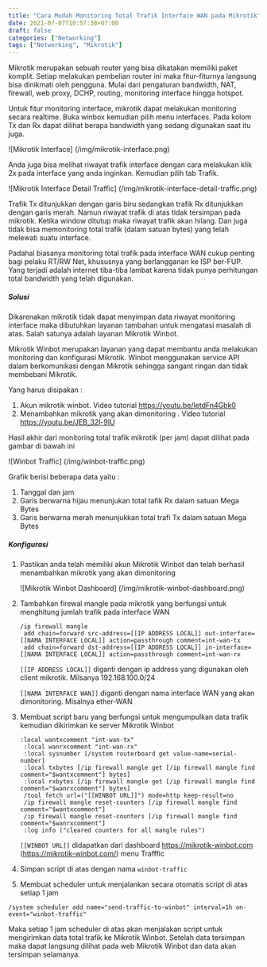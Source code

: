 ```yaml
---
title: "Cara Mudah Monitoring Total Trafik Interface WAN pada Mikrotik"
date: 2021-07-07T10:57:38+07:00
draft: false
categories: ["Networking"]
tags: ["Networking", "Mikrotik"]
---
```


Mikrotik merupakan sebuah router yang bisa dikatakan memiliki paket komplit. Setiap melakukan pembelian router ini maka fitur-fiturnya langsung bisa dinikmati oleh pengguna. Mulai dari pengaturan bandwidth, NAT, firewall, web proxy, DCHP, routing, monitoring interface hingga hotspot.

Untuk fitur monitoring interface, mikrotik dapat melakukan monitoring secara realtime. Buka winbox kemudian pilih menu interfaces. Pada kolom Tx dan Rx dapat dilihat berapa bandwidth yang sedang digunakan saat itu juga.

![Mikrotik Interface] (/img/mikrotik-interface.png)

Anda juga bisa melihat riwayat trafik interface dengan cara melakukan klik 2x pada interface yang anda inginkan. Kemudian pilih tab Trafik.

![Mikrotik Interface Detail Traffic] (/img/mikrotik-interface-detail-traffic.png)

Trafik Tx ditunjukkan dengan garis biru sedangkan trafik Rx ditunjukkan dengan garis merah. Namun riwayat trafik di atas tidak tersimpan pada mikrotik. Ketika window ditutup maka riwayat trafik akan hilang. Dan juga tidak bisa memonitoring total trafik (dalam satuan bytes) yang telah melewati suatu interface.

Padahal biasanya monitoring total trafik pada interface WAN cukup penting bagi pelaku RT/RW Net, khususnya yang berlangganan ke ISP ber-FUP. Yang terjadi adalah internet tiba-tiba lambat karena tidak punya perhitungan total bandwidth yang telah digunakan.

##### Solusi

Dikarenakan mikrotik tidak dapat menyimpan data riwayat monitoring interface maka dibutuhkan layanan tambahan untuk mengatasi masalah di atas. Salah satunya adalah layanan Mikrotik Winbot.

Mikrotik Winbot merupakan layanan yang dapat membantu anda melakukan monitoring dan konfigurasi Mikrotik. Winbot menggunakan service API dalam berkomunikasi dengan Mikrotik sehingga sangant ringan dan tidak membebani Mikrotik.

Yang harus disipakan :

1. Akun mikrotik winbot. Video tutorial https://youtu.be/letdFn4Gbk0
2. Menambahkan mikrotik yang akan dimonitoring . Video tutorial https://youtu.be/JEB_32l-9IU

Hasil akhir dari monitoring total trafik mikrotik (per jam) dapat dilihat pada gambar di bawah ini

![Winbot Traffic] (/img/winbot-traffic.png)

Grafik berisi beberapa data yaitu :

1. Tanggal dan jam
2. Garis berwarna hijau menunjukan total tafik Rx dalam satuan Mega Bytes
3. Garis berwarna merah menunjukkan total trafi Tx dalam satuan Mega Bytes

##### Konfigurasi

1. Pastikan anda telah memiliki akun Mikrotik Winbot dan telah berhasil menambahkan mikrotik yang akan dimonitoring

	![Mikrotik Winbot Dashboard] (/img/mikrotik-winbot-dashboard.png)

2. Tambahkan firewal mangle pada mikrotik yang berfungsi untuk menghitung jumlah trafik pada interface WAN
	<pre><code>/ip firewall mangle
	add chain=forward src-address=[[IP ADDRESS LOCAL]] out-interface=[[NAMA INTERFACE LOCAL]] action=passthrough comment=int-wan-tx
	add chain=forward dst-address=[[IP ADDRESS LOCAL]] in-interface=[[NAMA INTERFACE LOCAL]] action=passthrough comment=int-wan-rx</code></pre>

	`[[IP ADDRESS LOCAL]]` diganti dengan ip address yang digunakan oleh client mikrotik. Milsanya 192.168.100.0/24
	
	`[[NAMA INTERFACE WAN]]` diganti dengan nama interface WAN yang akan dimonitoring. Misalnya ether-WAN
3. Membuat script baru yang berfungsi untuk mengumpulkan data trafik kemudian dikirimkan ke server Mikrotik Winbot
	<pre><code>:local wantxcomment "int-wan-tx"
	:local wanrxcomment "int-wan-rx"
	:local sysnumber [/system routerboard get value-name=serial-number]
	:local txbytes [/ip firewall mangle get [/ip firewall mangle find comment="$wantxcomment"] bytes]
	:local rxbytes [/ip firewall mangle get [/ip firewall mangle find comment="$wanrxcomment"] bytes]
	/tool fetch url=("[[WINBOT URL]]") mode=http keep-result=no
	/ip firewall mangle reset-counters [/ip firewall mangle find comment="$wantxcomment"]
	/ip firewall mangle reset-counters [/ip firewall mangle find comment="$wanrxcomment"]
	:log info ("cleared counters for all mangle rules")</code></pre>

	`[[WINBOT URL]]` didapatkan dari dashboard https://mikrotik-winbot.com (https://mikrotik-winbot.com/) menu Trafffic

4. Simpan script di atas dengan nama `winbot-traffic`

5. Membuat scheduler untuk menjalankan secara otomatis script di atas setiap 1 jam
<pre><code>/system scheduler add name="send-traffic-to-winbot" interval=1h on-event="winbot-traffic"</code></pre>

Maka setiap 1 jam scheduler di atas akan menjalakan script untuk mengirimkan data total trafik ke Mikrotik Winbot. Setelah data tersimpan maka dapat langsung dilihat pada web Mikrotik Winbot dan data akan tersimpan selamanya.
